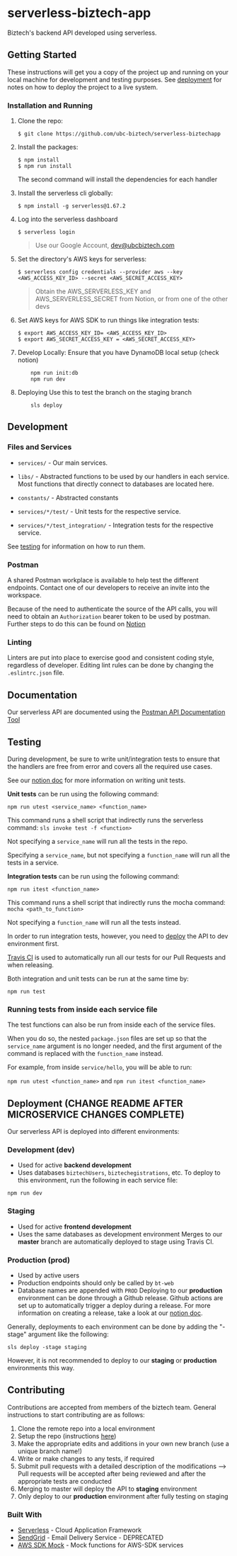 # serverless-biztech-app
Biztech's backend API developed using serverless.

## Getting Started

These instructions will get you a copy of the project up and running on your local machine for development and testing purposes. See [deployment](#deployment) for notes on how to deploy the project to a live system.

### Installation and Running

1. Clone the repo:

    ```
    $ git clone https://github.com/ubc-biztech/serverless-biztechapp
    ```

2. Install the packages:

    ```
    $ npm install
    $ npm run install
    ```
    The second command will install the dependencies for each handler

3. Install the serverless cli globally:

    ```
    $ npm install -g serverless@1.67.2
    ```

4. Log into the serverless dashboard

    ```
    $ serverless login
    ```
    
    > Use our Google Account, dev@ubcbiztech.com

5. Set the directory's AWS keys for serverless:

   ```
   $ serverless config credentials --provider aws --key <AWS_ACCESS_KEY_ID> --secret <AWS_SECRET_ACCESS_KEY>
   ```
   
   > Obtain the AWS_SERVERLESS_KEY and AWS_SERVERLESS_SECRET from Notion, or from one of the other devs
   
6. Set AWS keys for AWS SDK to run things like integration tests:

    ```
    $ export AWS_ACCESS_KEY_ID= <AWS_ACCESS_KEY_ID>
    $ export AWS_SECRET_ACCESS_KEY = <AWS_SECRET_ACCESS_KEY>
    ```

7. Develop Locally:
    Ensure that you have DynamoDB local setup (check notion)

    ```
        npm run init:db
        npm run dev
    ```

8. Deploying 
    Use this to test the branch on the staging branch
    ```
        sls deploy
    ```


## Development

### Files and Services

* `services/` - Our main services.
* `libs/` - Abstracted functions to be used by our handlers in each service. Most functions that directly connect to databases are located here.
* `constants/` - Abstracted constants

* `services/*/test/` - Unit tests for the respective service.
* `services/*/test_integration/` - Integration tests for the respective service.

See [testing](#testing) for information on how to run them.

### Postman

A shared Postman workplace is available to help test the different endpoints. Contact one of our developers to receive an invite into the workspace.

Because of the need to authenticate the source of the API calls, you will need to obtain an `Authorization` bearer token to be used by postman. Further steps to do this can be found on [Notion](https://www.notion.so/ubcbiztech/How-to-CURL-Postman-2e4a7517a7d546c8aacee8d018fd2d3c)

### Linting

Linters are put into place to exercise good and consistent coding style, regardless of developer. Editing lint rules can be done by changing the `.eslintrc.json` file.


## Documentation

Our serverless API are documented using the [Postman API Documentation Tool](https://www.postman.com/api-documentation-tool/)


## Testing

During development, be sure to write unit/integration tests to ensure that the handlers are free from error and covers all the required use cases.

See our [notion doc](https://www.notion.so/ubcbiztech/Unit-Testing-Notes-a7016cc431744dc0b98b57277e572572) for more information on writing unit tests.

**Unit tests** can be run using the following command:

```
npm run utest <service_name> <function_name>
```
This command runs a shell script that indirectly runs the serverless command: `sls invoke test -f <function>`

Not specifying a `service_name` will run all the tests in the repo.

Specifying a `service_name`, but not specifying a `function_name` will run all the tests in a service.

**Integration tests** can be run using the following command:

```
npm run itest <function_name>
```
This command runs a shell script that indirectly runs the mocha command: `mocha <path_to_function>`

Not specifying a `function_name` will run all the tests instead.

In order to run integration tests, however, you need to [deploy](#development-dev) the API to dev environment first.

[Travis CI](https://travis-ci.org) is used to automatically run all our tests for our Pull Requests and when releasing.


Both integration and unit tests can be run at the same time by:
```
npm run test
```

### Running tests from inside each service file

The test functions can also be run from inside each of the service files.

When you do so, the nested `package.json` files are set up so that the `service_name` argument is no longer needed, and the first argument of the command is replaced with the `function_name` instead.

For example, from inside `service/hello`, you will be able to run:

`npm run utest <function_name>` and
`npm run itest <function_name>`

## Deployment (CHANGE README AFTER MICROSERVICE CHANGES COMPLETE)

Our serverless API is deployed into different environments:

### Development (dev)
- Used for active **backend development**
- Uses databases `biztechUsers`, `biztechegistrations`, etc.
To deploy to this environment, run the following in each service file:

```
npm run dev
```

### Staging
- Used for active **frontend development**
- Uses the same databases as development environment
Merges to our **master** branch are automatically deployed to stage using Travis CI.

### Production (prod)
- Used by active users
- Production endpoints should only be called by `bt-web`
- Database names are appended with `PROD`
Deploying to our **production** environment can be done through a Github release. Github actions are set up to automatically trigger a deploy during a release. For more information on creating a release, take a look at our [notion doc](https://www.notion.so/ubcbiztech/Production-Releases-76b97d59214d4d29b4db6b9e5c4692e1).

Generally, deployments to each environment can be done by adding the "-stage" argument like the following:

```
sls deploy -stage staging
```

However, it is not recommended to deploy to our **staging** or **production** environments this way.


## Contributing
Contributions are accepted from members of the biztech team. General instructions to start contributing are as follows:

1. Clone the remote repo into a local environment
2. Setup the repo (instructions [here](#getting-started))
3. Make the appropriate edits and additions in your own new branch (use a unique branch name!)
4. Write or make changes to any tests, if required
5. Submit pull requests with a detailed description of the modifications
--> Pull requests will be accepted after being reviewed and after the appropriate tests are conducted
6. Merging to master will deploy the API to **staging** environment
7. Only deploy to our **production** environment after fully testing on staging

### Built With

* [Serverless](https://www.serverless.com) - Cloud Application Framework
* [SendGrid](https://sendgrid.com) - Email Delivery Service - DEPRECATED
* [AWS SDK Mock](https://www.npmjs.com/package/aws-sdk-mock) - Mock functions for AWS-SDK services
